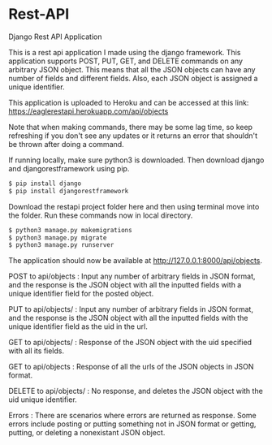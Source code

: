 # Rest-API
Django Rest API Application

This is a rest api application I made using the django framework. This application supports POST, PUT, GET, and DELETE commands on any arbitrary JSON object. This means that all the JSON objects can have any number of fields and different fields. Also, each JSON object is assigned a unique identifier.

This application is uploaded to Heroku and can be accessed at this link: https://eaglerestapi.herokuapp.com/api/objects

Note that when making commands, there may be some lag time, so keep refreshing if you don't see any updates or it returns an error that shouldn't be thrown after doing a command. 

If running locally, make sure python3 is downloaded. Then download django and djangorestframework using pip.

```bash 
$ pip install django
$ pip install djangorestframework 
```
Download the restapi project folder here and then using terminal move into the folder. Run these commands now in local directory.

```bash 
$ python3 manage.py makemigrations
$ python3 manage.py migrate
$ python3 manage.py runserver
```

The application should now be available at http://127.0.0.1:8000/api/objects.

POST to api/objects : Input any number of arbitrary fields in JSON format, and the response is the JSON object with all the inputted fields with a unique identifier field for the posted object.

PUT to api/objects/<uid> : Input any number of arbitrary fields in JSON format, and the response is the JSON object with all the inputted fields with the unique identifier field as the uid in the url.
  
GET to api/objects/<uid> : Response of the JSON object with the uid specified with all its fields.
  
GET to api/objects : Response of all the urls of the JSON objects in JSON format.

DELETE to api/objects/<uid> : No response, and deletes the JSON object with the uid unique identifier.
  
Errors : There are scenarios where errors are returned as response. Some errors include posting or putting something not in JSON format or getting, putting, or deleting a nonexistant JSON object.
